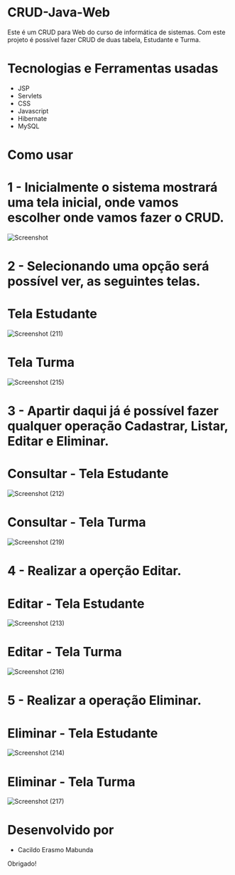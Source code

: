# CRUD-Java-Web

Este é um CRUD para Web do curso de informática de sistemas. Com este projeto é possível fazer CRUD de duas tabela, Estudante e Turma.

# Tecnologias e Ferramentas usadas
 * JSP
 * Servlets
 * CSS
 * Javascript
 * Hibernate
 * MySQL
 
 # Como usar
 # 1 - Inicialmente o sistema mostrará uma tela inicial, onde vamos escolher onde vamos fazer o CRUD.
![Screenshot](https://user-images.githubusercontent.com/71551874/131995886-ce7dfc9e-b96e-4667-ad2e-f1492b26aca4.png)

 # 2 - Selecionando uma opção será possível ver, as seguintes telas.
 # Tela Estudante
 ![Screenshot (211)](https://user-images.githubusercontent.com/71551874/131996555-e0986463-8008-424f-bbcd-dd7be7020c2d.png)
 # Tela Turma
 ![Screenshot (215)](https://user-images.githubusercontent.com/71551874/131996588-81318bb7-83db-4408-ab7c-372ca2b091b0.png)

 # 3 - Apartir daqui já é possível fazer qualquer operação Cadastrar, Listar, Editar e Eliminar.
 # Consultar - Tela Estudante
 ![Screenshot (212)](https://user-images.githubusercontent.com/71551874/131997189-ce52b200-daae-4ba6-871e-02107548d16f.png)
 # Consultar - Tela Turma
 ![Screenshot (219)](https://user-images.githubusercontent.com/71551874/131998857-d92dd283-0bff-4a99-970a-12f264bd36be.png)

 # 4 - Realizar a operção Editar.
 # Editar - Tela Estudante
 ![Screenshot (213)](https://user-images.githubusercontent.com/71551874/131999153-a7d76d71-e218-4e0b-8bb3-bf072961112f.png)
 # Editar - Tela Turma
 ![Screenshot (216)](https://user-images.githubusercontent.com/71551874/131999271-5d1e4b85-d38e-4b81-9c44-abf4af7bdaa7.png)
 
 # 5 - Realizar a operação Eliminar.
 # Eliminar - Tela Estudante
 ![Screenshot (214)](https://user-images.githubusercontent.com/71551874/131999423-431b5907-6578-42b8-919c-b69c0e94506b.png)
 # Eliminar - Tela Turma
 ![Screenshot (217)](https://user-images.githubusercontent.com/71551874/131999531-22f8ad77-9213-4054-be36-ed4d7e9524c1.png)
 
 # Desenvolvido por 
   * Cacildo Erasmo Mabunda
  
 Obrigado!

 
 


 

 
 
 
 
